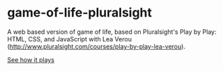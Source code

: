 # game-of-life-pluralsight
A web based version of game of life, based on Pluralsight's Play by Play: HTML, CSS, and JavaScript with Lea Verou (http://www.pluralsight.com/courses/play-by-play-lea-verou).

[See how it plays](https://codepen.io/VehpuS/pen/pJZQgm)
